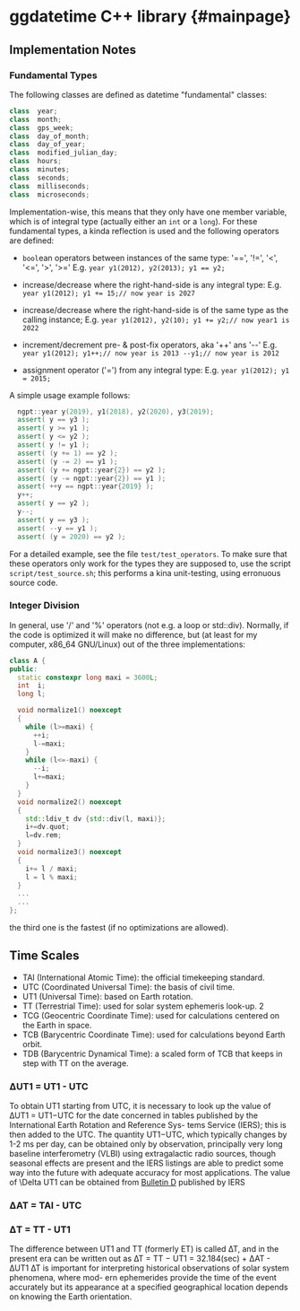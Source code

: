 # ggdatetime C++ library                                           {#mainpage}

## Implementation Notes

### Fundamental Types

The following classes are defined as datetime "fundamental" classes:

```cpp
class  year;
class  month;
class  gps_week;
class  day_of_month;
class  day_of_year;
class  modified_julian_day;
class  hours;
class  minutes;
class  seconds;
class  milliseconds;
class  microseconds;
```

Implementation-wise, this means that they only have one member variable, which
is of integral type (actually either an `int` or a `long`).
For these fundamental types, a kinda reflection is used and the following 
operators are defined:
  
  * `bool`ean operators between instances of the same type: '==', '!=', '<', '<=', '>', '>='
     E.g. `year y1(2012), y2(2013); y1 == y2;`
  
  * increase/decrease where the right-hand-side is any integral type:
    E.g. `year y1(2012); y1 += 15;// now year is 2027`
  
  * increase/decrease where the right-hand-side is of the same type as the
    calling instance; E.g. `year y1(2012), y2(10); y1 += y2;// now year1 is 2022`
  
  * increment/decrement pre- & post-fix operators, aka '++' ans '--' 
    E.g. `year y1(2012); y1++;// now year is 2013 --y1;// now year is 2012`
  
  * assignment operator ('=') from any integral type:
    E.g. `year y1(2012); y1 = 2015;`

A simple usage example follows:

```cpp
  ngpt::year y(2019), y1(2018), y2(2020), y3(2019);
  assert( y == y3 );
  assert( y >= y1 );
  assert( y <= y2 );
  assert( y != y1 );
  assert( (y += 1) == y2 );
  assert( (y -= 2) == y1 );
  assert( (y += ngpt::year{2}) == y2 );
  assert( (y -= ngpt::year{2}) == y1 );
  assert( ++y == ngpt::year{2019} );
  y++;
  assert( y == y2 );
  y--;
  assert( y == y3 );
  assert( --y == y1 );
  assert( (y = 2020) == y2 );
```

For a detailed example, see the file `test/test_operators`. To make sure that
these operators only work for the types they are supposed to, use the script
`script/test_source.sh`; this performs a kina unit-testing, using erronuous
source code.

### Integer Division

In general, use '/' and '%' operators (not e.g. a loop or std::div). Normally,
if the code is optimized it will make no difference, but (at least for my computer,
x86_64 GNU/Linux) out of the three implementations:

```cpp
class A {
public:
  static constexpr long maxi = 3600L;
  int  i;
  long l;

  void normalize1() noexcept
  {
    while (l>=maxi) {
      ++i;
      l-=maxi;
    }
    while (l<=-maxi) {
      --i;
      l+=maxi;
    }
  }
  void normalize2() noexcept
  {
    std::ldiv_t dv {std::div(l, maxi)};
    i+=dv.quot;
    l=dv.rem;
  }
  void normalize3() noexcept
  {
    i+= l / maxi;
    l = l % maxi;
  }
  ...
  ...
};
```
the third one is the fastest (if no optimizations are allowed).


## Time Scales

* TAI (International Atomic Time): the official timekeeping standard.
* UTC (Coordinated Universal Time): the basis of civil time.
* UT1 (Universal Time): based on Earth rotation.
* TT (Terrestrial Time): used for solar system ephemeris look-up. 2
* TCG (Geocentric Coordinate Time): used for calculations centered on the Earth in space.
* TCB (Barycentric Coordinate Time): used for calculations beyond Earth orbit.
* TDB (Barycentric Dynamical Time): a scaled form of TCB that keeps in step with TT
  on the average.

### ΔUT1 = UT1 - UTC

To obtain UT1 starting from UTC, it is necessary to look up the value of ∆UT1 = UT1−UTC for
the date concerned in tables published by the International Earth Rotation and Reference Sys-
tems Service (IERS); this is then added to the UTC. The quantity UT1−UTC, which typically
changes by 1-2 ms per day, can be obtained only by observation, principally very long baseline
interferometry (VLBI) using extragalactic radio sources, though seasonal effects are present and
the IERS listings are able to predict some way into the future with adequate accuracy for most
applications.
The value of \Delta UT1 can be obtained from 
[Bulletin D](https://datacenter.iers.org/productMetadata.php?id=17) 
published by IERS

### ΔAT = TAI - UTC

### ΔT = TT - UT1

The difference between UT1 and TT (formerly ET) is called ∆T, and in the present era can be
written out as
∆T = TT − UT1 = 32.184(sec) + ∆AT - ∆UT1
∆T is important for interpreting historical observations of solar system phenomena, where mod-
ern ephemerides provide the time of the event accurately but its appearance at a specified
geographical location depends on knowing the Earth orientation.
